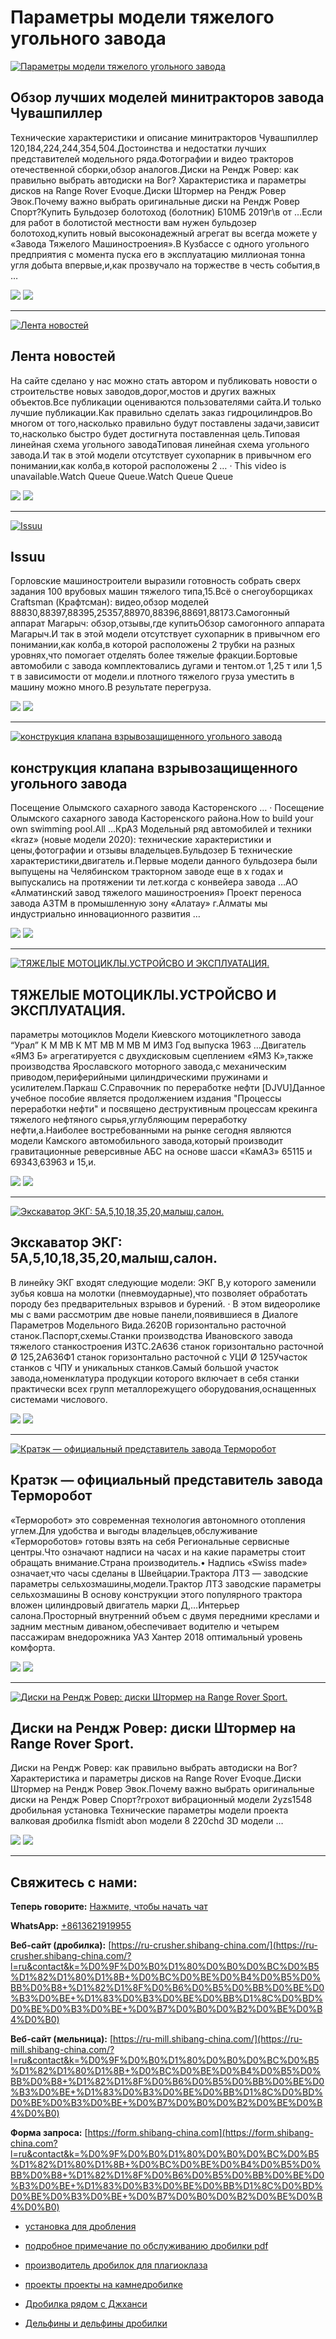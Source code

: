 # Параметры модели тяжелого угольного завода

<a href="https://swt.shibang-china.com/?l=ru&img&k=%D0%9F%D0%B0%D1%80%D0%B0%D0%BC%D0%B5%D1%82%D1%80%D1%8B+%D0%BC%D0%BE%D0%B4%D0%B5%D0%BB%D0%B8+%D1%82%D1%8F%D0%B6%D0%B5%D0%BB%D0%BE%D0%B3%D0%BE+%D1%83%D0%B3%D0%BE%D0%BB%D1%8C%D0%BD%D0%BE%D0%B3%D0%BE+%D0%B7%D0%B0%D0%B2%D0%BE%D0%B4%D0%B0" target="_blank">![Параметры модели тяжелого угольного завода](http://static.shibang-china.com/all-800x300/1264.jpg)</a>

## Обзор лучших моделей минитракторов завода Чувашпиллер
Технические характеристики и описание минитракторов Чувашпиллер 120,184,224,244,354,504.Достоинства и недостатки лучших представителей модельного ряда.Фотографии и видео тракторов отечественной сборки,обзор аналогов.Диски на Рендж Ровер: как правильно выбрать автодиски на Вог? Характеристика и параметры дисков на Range Rover Evoque.Диски Штормер на Рендж Ровер Эвок.Почему важно выбрать оригинальные диски на Рендж Ровер Спорт?Купить Бульдозер болотоход (болотник) Б10МБ 2019г\в от …Если для работ в болотистой местности вам нужен бульдозер болотоход,купить новый высоконадежный агрегат вы всегда можете у &#171;Завода Тяжелого Машиностроения&#187;.В Кузбассе с одного угольного предприятия с момента пуска его в эксплуатацию миллионая тонна угля добыта впервые,и,как прозвучало на торжестве в честь события,в …


<a href="https://whatsapp.shibangsoft.com/WhatsApp.php" target="_blank" title="WhatsApp">![](http://static.shibang-china.com/icon/whatsapp.png)</a> <a href="https://swt.shibang-china.com/?l=ru&icon&k=%D0%9F%D0%B0%D1%80%D0%B0%D0%BC%D0%B5%D1%82%D1%80%D1%8B+%D0%BC%D0%BE%D0%B4%D0%B5%D0%BB%D0%B8+%D1%82%D1%8F%D0%B6%D0%B5%D0%BB%D0%BE%D0%B3%D0%BE+%D1%83%D0%B3%D0%BE%D0%BB%D1%8C%D0%BD%D0%BE%D0%B3%D0%BE+%D0%B7%D0%B0%D0%B2%D0%BE%D0%B4%D0%B0" target="_blank">![](http://static.shibang-china.com/icon/chat-ru.png)</a>

---

<a href="https://swt.shibang-china.com/?l=ru&img&k=%D0%9F%D0%B0%D1%80%D0%B0%D0%BC%D0%B5%D1%82%D1%80%D1%8B+%D0%BC%D0%BE%D0%B4%D0%B5%D0%BB%D0%B8+%D1%82%D1%8F%D0%B6%D0%B5%D0%BB%D0%BE%D0%B3%D0%BE+%D1%83%D0%B3%D0%BE%D0%BB%D1%8C%D0%BD%D0%BE%D0%B3%D0%BE+%D0%B7%D0%B0%D0%B2%D0%BE%D0%B4%D0%B0" target="_blank">![Лента новостей](http://static.shibang-china.com/all-800x300/521.jpg)</a>

## Лента новостей
На сайте сделано у нас можно стать автором и публиковать новости о строительстве новых заводов,дорог,мостов и других важных объектов.Все публикации оцениваются пользователями сайта.И только лучшие публикации.Как правильно сделать заказ гидроцилиндров.Во многом от того,насколько правильно будут поставлены задачи,зависит то,насколько быстро будет достигнута поставленная цель.Типовая линейная схема угольного заводаТиповая линейная схема угольного завода.И так в этой модели отсутствует сухопарник в привычном его понимании,как колба,в которой расположены 2 …&nbsp;&#0183;&#32;This video is unavailable.Watch Queue Queue.Watch Queue Queue


<a href="https://whatsapp.shibangsoft.com/WhatsApp.php" target="_blank" title="WhatsApp">![](http://static.shibang-china.com/icon/whatsapp.png)</a> <a href="https://swt.shibang-china.com/?l=ru&icon&k=%D0%9F%D0%B0%D1%80%D0%B0%D0%BC%D0%B5%D1%82%D1%80%D1%8B+%D0%BC%D0%BE%D0%B4%D0%B5%D0%BB%D0%B8+%D1%82%D1%8F%D0%B6%D0%B5%D0%BB%D0%BE%D0%B3%D0%BE+%D1%83%D0%B3%D0%BE%D0%BB%D1%8C%D0%BD%D0%BE%D0%B3%D0%BE+%D0%B7%D0%B0%D0%B2%D0%BE%D0%B4%D0%B0" target="_blank">![](http://static.shibang-china.com/icon/chat-ru.png)</a>

---

<a href="https://swt.shibang-china.com/?l=ru&img&k=%D0%9F%D0%B0%D1%80%D0%B0%D0%BC%D0%B5%D1%82%D1%80%D1%8B+%D0%BC%D0%BE%D0%B4%D0%B5%D0%BB%D0%B8+%D1%82%D1%8F%D0%B6%D0%B5%D0%BB%D0%BE%D0%B3%D0%BE+%D1%83%D0%B3%D0%BE%D0%BB%D1%8C%D0%BD%D0%BE%D0%B3%D0%BE+%D0%B7%D0%B0%D0%B2%D0%BE%D0%B4%D0%B0" target="_blank">![Issuu](http://static.shibang-china.com/all-800x300/581.jpg)</a>

## Issuu
Горловские машиностроители выразили готовность собрать сверх задания 100 врубовых машин тяжелого типа,15.Всё о снегоуборщиках Craftsman (Крафтсман): видео,обзор моделей 88830,88397,88395,25357,88970,88396,88691,88173.Самогонный аппарат Магарыч: обзор,отзывы,где купитьОбзор самогонного аппарата Магарыч.И так в этой модели отсутствует сухопарник в привычном его понимании,как колба,в которой расположены 2 трубки на разных уровнях,что помогает отделять более тяжелые фракции.Бортовые автомобили с завода комплектовались дугами и тентом.от 1,25 т или 1,5 т в зависимости от модели.и плотного тяжелого груза уместить в машину можно много.В результате перегруза.


<a href="https://whatsapp.shibangsoft.com/WhatsApp.php" target="_blank" title="WhatsApp">![](http://static.shibang-china.com/icon/whatsapp.png)</a> <a href="https://swt.shibang-china.com/?l=ru&icon&k=%D0%9F%D0%B0%D1%80%D0%B0%D0%BC%D0%B5%D1%82%D1%80%D1%8B+%D0%BC%D0%BE%D0%B4%D0%B5%D0%BB%D0%B8+%D1%82%D1%8F%D0%B6%D0%B5%D0%BB%D0%BE%D0%B3%D0%BE+%D1%83%D0%B3%D0%BE%D0%BB%D1%8C%D0%BD%D0%BE%D0%B3%D0%BE+%D0%B7%D0%B0%D0%B2%D0%BE%D0%B4%D0%B0" target="_blank">![](http://static.shibang-china.com/icon/chat-ru.png)</a>

---

<a href="https://swt.shibang-china.com/?l=ru&img&k=%D0%9F%D0%B0%D1%80%D0%B0%D0%BC%D0%B5%D1%82%D1%80%D1%8B+%D0%BC%D0%BE%D0%B4%D0%B5%D0%BB%D0%B8+%D1%82%D1%8F%D0%B6%D0%B5%D0%BB%D0%BE%D0%B3%D0%BE+%D1%83%D0%B3%D0%BE%D0%BB%D1%8C%D0%BD%D0%BE%D0%B3%D0%BE+%D0%B7%D0%B0%D0%B2%D0%BE%D0%B4%D0%B0" target="_blank">![конструкция клапана взрывозащищенного угольного завода](http://static.shibang-china.com/all-800x300/464.jpg)</a>

## конструкция клапана взрывозащищенного угольного завода
Посещение Олымского сахарного завода Касторенского … &#183; Посещение Олымского сахарного завода Касторенского района.How to build your own swimming pool.All …КрАЗ Модельный ряд автомобилей и техники &#171;kraz&#187; (новые модели 2020): технические характеристики и цены,фотографии и отзывы владельцев.Бульдозер Б технические характеристики,двигатель и.Первые модели данного бульдозера были выпущены на Челябинском тракторном заводе еще в х годах и выпускались на протяжении ти лет.когда с конвейера завода …АО &#171;Алматинский завод тяжелого машиностроения&#187; Проект переноса завода АЗТМ в промышленную зону &#171;Алатау&#187; г.Алматы мы индустриально инновационного развития …


<a href="https://whatsapp.shibangsoft.com/WhatsApp.php" target="_blank" title="WhatsApp">![](http://static.shibang-china.com/icon/whatsapp.png)</a> <a href="https://swt.shibang-china.com/?l=ru&icon&k=%D0%9F%D0%B0%D1%80%D0%B0%D0%BC%D0%B5%D1%82%D1%80%D1%8B+%D0%BC%D0%BE%D0%B4%D0%B5%D0%BB%D0%B8+%D1%82%D1%8F%D0%B6%D0%B5%D0%BB%D0%BE%D0%B3%D0%BE+%D1%83%D0%B3%D0%BE%D0%BB%D1%8C%D0%BD%D0%BE%D0%B3%D0%BE+%D0%B7%D0%B0%D0%B2%D0%BE%D0%B4%D0%B0" target="_blank">![](http://static.shibang-china.com/icon/chat-ru.png)</a>

---

<a href="https://swt.shibang-china.com/?l=ru&img&k=%D0%9F%D0%B0%D1%80%D0%B0%D0%BC%D0%B5%D1%82%D1%80%D1%8B+%D0%BC%D0%BE%D0%B4%D0%B5%D0%BB%D0%B8+%D1%82%D1%8F%D0%B6%D0%B5%D0%BB%D0%BE%D0%B3%D0%BE+%D1%83%D0%B3%D0%BE%D0%BB%D1%8C%D0%BD%D0%BE%D0%B3%D0%BE+%D0%B7%D0%B0%D0%B2%D0%BE%D0%B4%D0%B0" target="_blank">![ТЯЖЕЛЫЕ МОТОЦИКЛЫ.УСТРОЙСВО И ЭКСПЛУАТАЦИЯ.](http://static.shibang-china.com/all-800x300/723.jpg)</a>

## ТЯЖЕЛЫЕ МОТОЦИКЛЫ.УСТРОЙСВО И ЭКСПЛУАТАЦИЯ.
параметры мотоциклов Модели Киевского мотоциклетного завода “Урал” К М МВ К МТ МВ М МВ М ИМЗ Год выпуска 1963 …Двигатель &#171;ЯМЗ Б&#187; агрегатируется с двухдисковым сцеплением &#171;ЯМЗ К&#187;,также производства Ярославского моторного завода,с механическим приводом,периферийными цилиндрическими пружинами и усилителем.Паркаш С.Справочник по переработке нефти [DJVU]Данное учебное пособие является продолжением издания &quot;Процессы переработки нефти&quot; и посвящено деструктивным процессам крекинга тяжелого нефтяного сырья,углубляющим переработку нефти,а.Наиболее востребованными на рынке сегодня являются модели Камского автомобильного завода,который производит гравитационные реверсивные АБС на основе шасси &#171;КамАЗ&#187; 65115 и 69343,63963 и 15,и.


<a href="https://whatsapp.shibangsoft.com/WhatsApp.php" target="_blank" title="WhatsApp">![](http://static.shibang-china.com/icon/whatsapp.png)</a> <a href="https://swt.shibang-china.com/?l=ru&icon&k=%D0%9F%D0%B0%D1%80%D0%B0%D0%BC%D0%B5%D1%82%D1%80%D1%8B+%D0%BC%D0%BE%D0%B4%D0%B5%D0%BB%D0%B8+%D1%82%D1%8F%D0%B6%D0%B5%D0%BB%D0%BE%D0%B3%D0%BE+%D1%83%D0%B3%D0%BE%D0%BB%D1%8C%D0%BD%D0%BE%D0%B3%D0%BE+%D0%B7%D0%B0%D0%B2%D0%BE%D0%B4%D0%B0" target="_blank">![](http://static.shibang-china.com/icon/chat-ru.png)</a>

---

<a href="https://swt.shibang-china.com/?l=ru&img&k=%D0%9F%D0%B0%D1%80%D0%B0%D0%BC%D0%B5%D1%82%D1%80%D1%8B+%D0%BC%D0%BE%D0%B4%D0%B5%D0%BB%D0%B8+%D1%82%D1%8F%D0%B6%D0%B5%D0%BB%D0%BE%D0%B3%D0%BE+%D1%83%D0%B3%D0%BE%D0%BB%D1%8C%D0%BD%D0%BE%D0%B3%D0%BE+%D0%B7%D0%B0%D0%B2%D0%BE%D0%B4%D0%B0" target="_blank">![Экскаватор ЭКГ: 5А,5,10,18,35,20,малыш,салон.](http://static.shibang-china.com/all-800x300/339.jpg)</a>

## Экскаватор ЭКГ: 5А,5,10,18,35,20,малыш,салон.
В линейку ЭКГ входят следующие модели: ЭКГ В,у которого заменили зубья ковша на молотки (пневмоударные),что позволяет обработать породу без предварительных взрывов и бурений.&nbsp;&#0183;&#32;В этом видеоролике мы с вами рассмотрим две новые панели,появившиеся в Диалоге Параметров Модельного Вида.2620В горизонтально расточной станок.Паспорт,схемы.Станки производства Ивановского завода тяжелого станкостроения ИЗТС.2А636 станок горизонтально расточной &#216; 125,2А636Ф1 станок горизонтально расточной с УЦИ &#216; 125Участок станков с ЧПУ и уникальных станков.Самый большой участок завода,номенклатура продукции которого включает в себя станки практически всех групп металлорежущего оборудования,оснащенных системами числового.


<a href="https://whatsapp.shibangsoft.com/WhatsApp.php" target="_blank" title="WhatsApp">![](http://static.shibang-china.com/icon/whatsapp.png)</a> <a href="https://swt.shibang-china.com/?l=ru&icon&k=%D0%9F%D0%B0%D1%80%D0%B0%D0%BC%D0%B5%D1%82%D1%80%D1%8B+%D0%BC%D0%BE%D0%B4%D0%B5%D0%BB%D0%B8+%D1%82%D1%8F%D0%B6%D0%B5%D0%BB%D0%BE%D0%B3%D0%BE+%D1%83%D0%B3%D0%BE%D0%BB%D1%8C%D0%BD%D0%BE%D0%B3%D0%BE+%D0%B7%D0%B0%D0%B2%D0%BE%D0%B4%D0%B0" target="_blank">![](http://static.shibang-china.com/icon/chat-ru.png)</a>

---

<a href="https://swt.shibang-china.com/?l=ru&img&k=%D0%9F%D0%B0%D1%80%D0%B0%D0%BC%D0%B5%D1%82%D1%80%D1%8B+%D0%BC%D0%BE%D0%B4%D0%B5%D0%BB%D0%B8+%D1%82%D1%8F%D0%B6%D0%B5%D0%BB%D0%BE%D0%B3%D0%BE+%D1%83%D0%B3%D0%BE%D0%BB%D1%8C%D0%BD%D0%BE%D0%B3%D0%BE+%D0%B7%D0%B0%D0%B2%D0%BE%D0%B4%D0%B0" target="_blank">![Кратэк — официальный представитель завода Терморобот](http://static.shibang-china.com/all-800x300/376.jpg)</a>

## Кратэк — официальный представитель завода Терморобот
&#171;Терморобот&#187; это современная технология автономного отопления углем.Для удобства и выгоды владельцев,обслуживание &#171;Термороботов&#187; готовы взять на себя Региональные сервисные центры.Что означают надписи на часах и на какие параметры стоит обращать внимание.Страна производитель.• Надпись &#171;Swiss made&#187; означает,что часы сделаны в Швейцарии.Трактора ЛТЗ — заводские параметры сельхозмашины,модели.Трактор ЛТЗ заводские параметры сельхозмашины В основу конструкции этого популярного трактора вложен цилиндровый двигатель марки Д,…Интерьер салона.Просторный внутренний объем с двумя передними креслами и задним местным диваном,обеспечивает водителю и четырем пассажирам внедорожника УАЗ Хантер 2018 оптимальный уровень комфорта.


<a href="https://whatsapp.shibangsoft.com/WhatsApp.php" target="_blank" title="WhatsApp">![](http://static.shibang-china.com/icon/whatsapp.png)</a> <a href="https://swt.shibang-china.com/?l=ru&icon&k=%D0%9F%D0%B0%D1%80%D0%B0%D0%BC%D0%B5%D1%82%D1%80%D1%8B+%D0%BC%D0%BE%D0%B4%D0%B5%D0%BB%D0%B8+%D1%82%D1%8F%D0%B6%D0%B5%D0%BB%D0%BE%D0%B3%D0%BE+%D1%83%D0%B3%D0%BE%D0%BB%D1%8C%D0%BD%D0%BE%D0%B3%D0%BE+%D0%B7%D0%B0%D0%B2%D0%BE%D0%B4%D0%B0" target="_blank">![](http://static.shibang-china.com/icon/chat-ru.png)</a>

---

<a href="https://swt.shibang-china.com/?l=ru&img&k=%D0%9F%D0%B0%D1%80%D0%B0%D0%BC%D0%B5%D1%82%D1%80%D1%8B+%D0%BC%D0%BE%D0%B4%D0%B5%D0%BB%D0%B8+%D1%82%D1%8F%D0%B6%D0%B5%D0%BB%D0%BE%D0%B3%D0%BE+%D1%83%D0%B3%D0%BE%D0%BB%D1%8C%D0%BD%D0%BE%D0%B3%D0%BE+%D0%B7%D0%B0%D0%B2%D0%BE%D0%B4%D0%B0" target="_blank">![Диски на Рендж Ровер: диски Штормер на Range Rover Sport.](http://static.shibang-china.com/all-800x300/1188.jpg)</a>

## Диски на Рендж Ровер: диски Штормер на Range Rover Sport.
Диски на Рендж Ровер: как правильно выбрать автодиски на Вог? Характеристика и параметры дисков на Range Rover Evoque.Диски Штормер на Рендж Ровер Эвок.Почему важно выбрать оригинальные диски на Рендж Ровер Спорт?грохот вибрационный модели 2yzs1548 дробильная установка Технические параметры модели проекта валковая дробилка flsmidt abon модели 8 220chd 3D модели …

<a href="https://whatsapp.shibangsoft.com/WhatsApp.php" target="_blank" title="WhatsApp">![](http://static.shibang-china.com/icon/whatsapp.png)</a> <a href="https://swt.shibang-china.com/?l=ru&icon&k=%D0%9F%D0%B0%D1%80%D0%B0%D0%BC%D0%B5%D1%82%D1%80%D1%8B+%D0%BC%D0%BE%D0%B4%D0%B5%D0%BB%D0%B8+%D1%82%D1%8F%D0%B6%D0%B5%D0%BB%D0%BE%D0%B3%D0%BE+%D1%83%D0%B3%D0%BE%D0%BB%D1%8C%D0%BD%D0%BE%D0%B3%D0%BE+%D0%B7%D0%B0%D0%B2%D0%BE%D0%B4%D0%B0" target="_blank">![](http://static.shibang-china.com/icon/chat-ru.png)</a>

---
## Свяжитесь с нами:

**Теперь говорите:** [Нажмите, чтобы начать чат](https://swt.shibang-china.com?l=ru&contact&k=%D0%9F%D0%B0%D1%80%D0%B0%D0%BC%D0%B5%D1%82%D1%80%D1%8B+%D0%BC%D0%BE%D0%B4%D0%B5%D0%BB%D0%B8+%D1%82%D1%8F%D0%B6%D0%B5%D0%BB%D0%BE%D0%B3%D0%BE+%D1%83%D0%B3%D0%BE%D0%BB%D1%8C%D0%BD%D0%BE%D0%B3%D0%BE+%D0%B7%D0%B0%D0%B2%D0%BE%D0%B4%D0%B0)

**WhatsApp:**  [+8613621919955](https://whatsapp.shibangsoft.com/WhatsApp.php)

**Веб-сайт (дробилка):** [https://ru-crusher.shibang-china.com/](https://ru-crusher.shibang-china.com/?l=ru&contact&k=%D0%9F%D0%B0%D1%80%D0%B0%D0%BC%D0%B5%D1%82%D1%80%D1%8B+%D0%BC%D0%BE%D0%B4%D0%B5%D0%BB%D0%B8+%D1%82%D1%8F%D0%B6%D0%B5%D0%BB%D0%BE%D0%B3%D0%BE+%D1%83%D0%B3%D0%BE%D0%BB%D1%8C%D0%BD%D0%BE%D0%B3%D0%BE+%D0%B7%D0%B0%D0%B2%D0%BE%D0%B4%D0%B0)

**Веб-сайт (мельница):** [https://ru-mill.shibang-china.com/](https://ru-mill.shibang-china.com/?l=ru&contact&k=%D0%9F%D0%B0%D1%80%D0%B0%D0%BC%D0%B5%D1%82%D1%80%D1%8B+%D0%BC%D0%BE%D0%B4%D0%B5%D0%BB%D0%B8+%D1%82%D1%8F%D0%B6%D0%B5%D0%BB%D0%BE%D0%B3%D0%BE+%D1%83%D0%B3%D0%BE%D0%BB%D1%8C%D0%BD%D0%BE%D0%B3%D0%BE+%D0%B7%D0%B0%D0%B2%D0%BE%D0%B4%D0%B0)

**Форма запроса:** [https://form.shibang-china.com](https://form.shibang-china.com?l=ru&contact&k=%D0%9F%D0%B0%D1%80%D0%B0%D0%BC%D0%B5%D1%82%D1%80%D1%8B+%D0%BC%D0%BE%D0%B4%D0%B5%D0%BB%D0%B8+%D1%82%D1%8F%D0%B6%D0%B5%D0%BB%D0%BE%D0%B3%D0%BE+%D1%83%D0%B3%D0%BE%D0%BB%D1%8C%D0%BD%D0%BE%D0%B3%D0%BE+%D0%B7%D0%B0%D0%B2%D0%BE%D0%B4%D0%B0)

* [установка для дробления](../132/%D1%83%D1%81%D1%82%D0%B0%D0%BD%D0%BE%D0%B2%D0%BA%D0%B0%20%D0%B4%D0%BB%D1%8F%20%D0%B4%D1%80%D0%BE%D0%B1%D0%BB%D0%B5%D0%BD%D0%B8%D1%8F.md)

* [подробное примечание по обслуживанию дробилки pdf](../133/%D0%BF%D0%BE%D0%B4%D1%80%D0%BE%D0%B1%D0%BD%D0%BE%D0%B5%20%D0%BF%D1%80%D0%B8%D0%BC%D0%B5%D1%87%D0%B0%D0%BD%D0%B8%D0%B5%20%D0%BF%D0%BE%20%D0%BE%D0%B1%D1%81%D0%BB%D1%83%D0%B6%D0%B8%D0%B2%D0%B0%D0%BD%D0%B8%D1%8E%20%D0%B4%D1%80%D0%BE%D0%B1%D0%B8%D0%BB%D0%BA%D0%B8%20pdf.md)

* [производитель дробилок для плагиоклаза](../131/%D0%BF%D1%80%D0%BE%D0%B8%D0%B7%D0%B2%D0%BE%D0%B4%D0%B8%D1%82%D0%B5%D0%BB%D1%8C%20%D0%B4%D1%80%D0%BE%D0%B1%D0%B8%D0%BB%D0%BE%D0%BA%20%D0%B4%D0%BB%D1%8F%20%D0%BF%D0%BB%D0%B0%D0%B3%D0%B8%D0%BE%D0%BA%D0%BB%D0%B0%D0%B7%D0%B0.md)

* [проекты проекты на камнедробилке](../131/%D0%BF%D1%80%D0%BE%D0%B5%D0%BA%D1%82%D1%8B%20%D0%BF%D1%80%D0%BE%D0%B5%D0%BA%D1%82%D1%8B%20%D0%BD%D0%B0%20%D0%BA%D0%B0%D0%BC%D0%BD%D0%B5%D0%B4%D1%80%D0%BE%D0%B1%D0%B8%D0%BB%D0%BA%D0%B5.md)

* [Дробилка рядом с Джханси](../131/%D0%94%D1%80%D0%BE%D0%B1%D0%B8%D0%BB%D0%BA%D0%B0%20%D1%80%D1%8F%D0%B4%D0%BE%D0%BC%20%D1%81%20%D0%94%D0%B6%D1%85%D0%B0%D0%BD%D1%81%D0%B8.md)

* [Дельфины и дельфины дробилки](../131/%D0%94%D0%B5%D0%BB%D1%8C%D1%84%D0%B8%D0%BD%D1%8B%20%D0%B8%20%D0%B4%D0%B5%D0%BB%D1%8C%D1%84%D0%B8%D0%BD%D1%8B%20%D0%B4%D1%80%D0%BE%D0%B1%D0%B8%D0%BB%D0%BA%D0%B8.md)